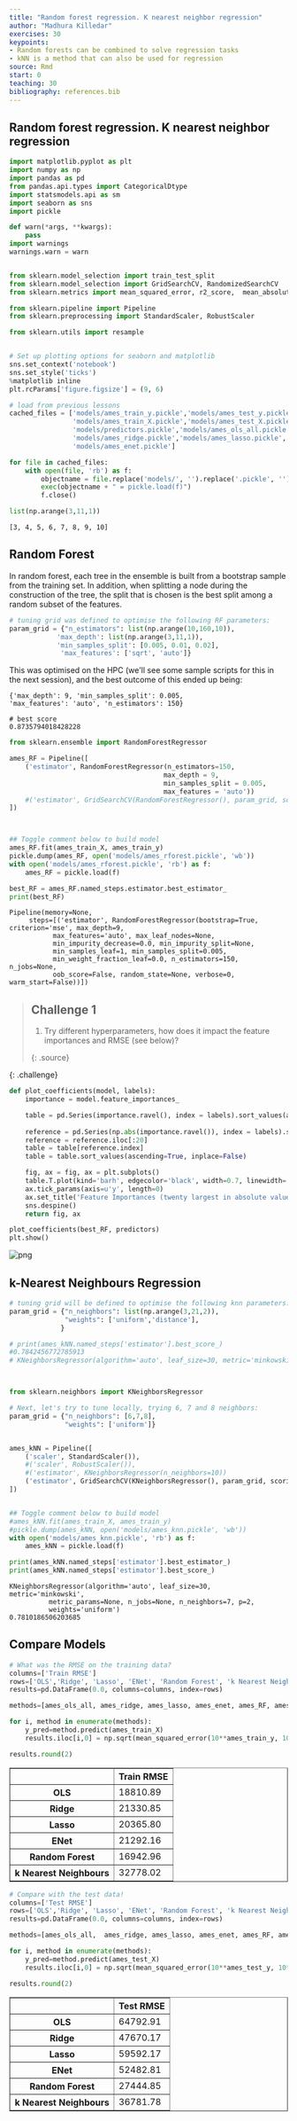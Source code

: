```yaml
---
title: "Random forest regression. K nearest neighbor regression"
author: "Madhura Killedar"
exercises: 30
keypoints: 
- Random forests can be combined to solve regression tasks
- kNN is a method that can also be used for regression
source: Rmd
start: 0
teaching: 30
bibliography: references.bib
---
```




## Random forest regression. K nearest neighbor regression


```python
import matplotlib.pyplot as plt
import numpy as np
import pandas as pd
from pandas.api.types import CategoricalDtype
import statsmodels.api as sm
import seaborn as sns
import pickle

def warn(*args, **kwargs):
    pass
import warnings
warnings.warn = warn


from sklearn.model_selection import train_test_split
from sklearn.model_selection import GridSearchCV, RandomizedSearchCV
from sklearn.metrics import mean_squared_error, r2_score,  mean_absolute_error

from sklearn.pipeline import Pipeline
from sklearn.preprocessing import StandardScaler, RobustScaler

from sklearn.utils import resample


# Set up plotting options for seaborn and matplotlib
sns.set_context('notebook') 
sns.set_style('ticks') 
%matplotlib inline
plt.rcParams['figure.figsize'] = (9, 6)
```


```python
# load from previous lessons
cached_files = ['models/ames_train_y.pickle','models/ames_test_y.pickle',
                'models/ames_train_X.pickle','models/ames_test_X.pickle',
                'models/predictors.pickle','models/ames_ols_all.pickle',
                'models/ames_ridge.pickle','models/ames_lasso.pickle', 
                'models/ames_enet.pickle']

for file in cached_files:
    with open(file, 'rb') as f:
        objectname = file.replace('models/', '').replace('.pickle', '')
        exec(objectname + " = pickle.load(f)")
        f.close()
```


```python
list(np.arange(3,11,1))
```




    [3, 4, 5, 6, 7, 8, 9, 10]



## Random Forest
In random forest, each tree in the ensemble is built from a bootstrap sample from the training set. In addition, when splitting a node during the construction of the tree, the split that is chosen is the best split among a random subset of the features.


```python
# tuning grid was defined to optimise the following RF parameters:
param_grid = {"n_estimators": list(np.arange(10,160,10)),
            'max_depth': list(np.arange(3,11,1)),
            'min_samples_split': [0.005, 0.01, 0.02],
             'max_features': ['sqrt', 'auto']}

```

This was optimised on the HPC (we'll see some sample scripts for this in the next session), and the best outcome of this ended up being:

```
{'max_depth': 9, 'min_samples_split': 0.005, 
'max_features': 'auto', 'n_estimators': 150}

# best score
0.8735794018428228
```



```python
from sklearn.ensemble import RandomForestRegressor

ames_RF = Pipeline([
    ('estimator', RandomForestRegressor(n_estimators=150, 
                                       max_depth = 9,
                                       min_samples_split = 0.005,
                                       max_features = 'auto'))
    #('estimator', GridSearchCV(RandomForestRegressor(), param_grid, scoring='r2', cv=10))
])



## Toggle comment below to build model
ames_RF.fit(ames_train_X, ames_train_y)
pickle.dump(ames_RF, open('models/ames_rforest.pickle', 'wb'))
with open('models/ames_rforest.pickle', 'rb') as f:
    ames_RF = pickle.load(f)
```


```python
best_RF = ames_RF.named_steps.estimator.best_estimator_
print(best_RF)
```

    Pipeline(memory=None,
         steps=[('estimator', RandomForestRegressor(bootstrap=True, criterion='mse', max_depth=9,
               max_features='auto', max_leaf_nodes=None,
               min_impurity_decrease=0.0, min_impurity_split=None,
               min_samples_leaf=1, min_samples_split=0.005,
               min_weight_fraction_leaf=0.0, n_estimators=150, n_jobs=None,
               oob_score=False, random_state=None, verbose=0, warm_start=False))])


> ## Challenge 1
>
> 1. Try different hyperparameters, how does it impact the feature importances and RMSE (see below)?
> 
> {: .source}
>
{: .challenge}


```python
def plot_coefficients(model, labels):
    importance = model.feature_importances_

    table = pd.Series(importance.ravel(), index = labels).sort_values(ascending=True, inplace=False)
    
    reference = pd.Series(np.abs(importance.ravel()), index = labels).sort_values(ascending=False, inplace=False)
    reference = reference.iloc[:20]
    table = table[reference.index]
    table = table.sort_values(ascending=True, inplace=False)

    fig, ax = fig, ax = plt.subplots()
    table.T.plot(kind='barh', edgecolor='black', width=0.7, linewidth=.8, alpha=0.9, ax=ax)
    ax.tick_params(axis=u'y', length=0) 
    ax.set_title('Feature Importances (twenty largest in absolute value)', fontsize=14)
    sns.despine()
    return fig, ax
```


```python
plot_coefficients(best_RF, predictors)
plt.show()
```


![png](../fig/30-RF_knn_11_0.png)


## k-Nearest Neighbours Regression


```python
# tuning grid will be defined to optimise the following knn parameters:
param_grid = {"n_neighbors": list(np.arange(3,21,2)),
              "weights": ['uniform','distance'],
             }

# print(ames_kNN.named_steps['estimator'].best_score_)
#0.7842456772785913
# KNeighborsRegressor(algorithm='auto', leaf_size=30, metric='minkowski',metric_params=None, n_jobs=1, n_neighbors=7, p=2, weights='distance')




```


```python
from sklearn.neighbors import KNeighborsRegressor

# Next, let's try to tune locally, trying 6, 7 and 8 neighbors:
param_grid = {"n_neighbors": [6,7,8],
              "weights": ['uniform']}


ames_kNN = Pipeline([
    ('scaler', StandardScaler()),
    #('scaler', RobustScaler()),
    #('estimator', KNeighborsRegressor(n_neighbors=10))
    ('estimator', GridSearchCV(KNeighborsRegressor(), param_grid, scoring='r2', cv=10))
])


## Toggle comment below to build model
#ames_kNN.fit(ames_train_X, ames_train_y)
#pickle.dump(ames_kNN, open('models/ames_knn.pickle', 'wb'))
with open('models/ames_knn.pickle', 'rb') as f:
    ames_kNN = pickle.load(f)

print(ames_kNN.named_steps['estimator'].best_estimator_)
print(ames_kNN.named_steps['estimator'].best_score_)
```

    KNeighborsRegressor(algorithm='auto', leaf_size=30, metric='minkowski',
              metric_params=None, n_jobs=None, n_neighbors=7, p=2,
              weights='uniform')
    0.7810186506203685


## Compare Models


```python
# What was the RMSE on the training data?
columns=['Train RMSE']
rows=['OLS','Ridge', 'Lasso', 'ENet', 'Random Forest', 'k Nearest Neighbours']
results=pd.DataFrame(0.0, columns=columns, index=rows) 

methods=[ames_ols_all, ames_ridge, ames_lasso, ames_enet, ames_RF, ames_kNN]

for i, method in enumerate(methods):
    y_pred=method.predict(ames_train_X)
    results.iloc[i,0] = np.sqrt(mean_squared_error(10**ames_train_y, 10**y_pred))

results.round(2)
```




<div>
<style scoped>
    .dataframe tbody tr th:only-of-type {
        vertical-align: middle;
    }

    .dataframe tbody tr th {
        vertical-align: top;
    }

    .dataframe thead th {
        text-align: right;
    }
</style>
<table border="1" class="dataframe">
  <thead>
    <tr style="text-align: right;">
      <th></th>
      <th>Train RMSE</th>
    </tr>
  </thead>
  <tbody>
    <tr>
      <th>OLS</th>
      <td>18810.89</td>
    </tr>
    <tr>
      <th>Ridge</th>
      <td>21330.85</td>
    </tr>
    <tr>
      <th>Lasso</th>
      <td>20365.80</td>
    </tr>
    <tr>
      <th>ENet</th>
      <td>21292.16</td>
    </tr>
    <tr>
      <th>Random Forest</th>
      <td>16942.96</td>
    </tr>
    <tr>
      <th>k Nearest Neighbours</th>
      <td>32778.02</td>
    </tr>
  </tbody>
</table>
</div>




```python
# Compare with the test data!
columns=['Test RMSE']
rows=['OLS','Ridge', 'Lasso', 'ENet', 'Random Forest', 'k Nearest Neighbours']
results=pd.DataFrame(0.0, columns=columns, index=rows) 

methods=[ames_ols_all,  ames_ridge, ames_lasso, ames_enet, ames_RF, ames_kNN]

for i, method in enumerate(methods):
    y_pred=method.predict(ames_test_X)
    results.iloc[i,0] = np.sqrt(mean_squared_error(10**ames_test_y, 10**y_pred))

results.round(2)
```




<div>
<style scoped>
    .dataframe tbody tr th:only-of-type {
        vertical-align: middle;
    }

    .dataframe tbody tr th {
        vertical-align: top;
    }

    .dataframe thead th {
        text-align: right;
    }
</style>
<table border="1" class="dataframe">
  <thead>
    <tr style="text-align: right;">
      <th></th>
      <th>Test RMSE</th>
    </tr>
  </thead>
  <tbody>
    <tr>
      <th>OLS</th>
      <td>64792.91</td>
    </tr>
    <tr>
      <th>Ridge</th>
      <td>47670.17</td>
    </tr>
    <tr>
      <th>Lasso</th>
      <td>59592.17</td>
    </tr>
    <tr>
      <th>ENet</th>
      <td>52482.81</td>
    </tr>
    <tr>
      <th>Random Forest</th>
      <td>27444.85</td>
    </tr>
    <tr>
      <th>k Nearest Neighbours</th>
      <td>36781.78</td>
    </tr>
  </tbody>
</table>
</div>


